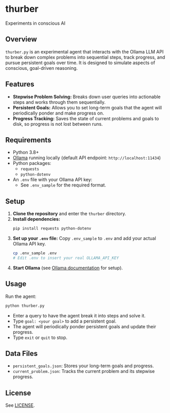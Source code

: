 # thurber
Experiments in conscious AI

## Overview

`thurber.py` is an experimental agent that interacts with the Ollama LLM API to break down complex problems into sequential steps, track progress, and pursue persistent goals over time. It is designed to simulate aspects of conscious, goal-driven reasoning.

## Features
- **Stepwise Problem Solving:** Breaks down user queries into actionable steps and works through them sequentially.
- **Persistent Goals:** Allows you to set long-term goals that the agent will periodically ponder and make progress on.
- **Progress Tracking:** Saves the state of current problems and goals to disk, so progress is not lost between runs.

## Requirements
- Python 3.8+
- [Ollama](https://ollama.com/) running locally (default API endpoint: `http://localhost:11434`)
- Python packages:
  - `requests`
  - `python-dotenv`
- An `.env` file with your Ollama API key:
  - See `.env_sample` for the required format.

## Setup
1. **Clone the repository** and enter the `thurber` directory.
2. **Install dependencies:**
   ```bash
   pip install requests python-dotenv
   ```
3. **Set up your `.env` file:**
   Copy `.env_sample` to `.env` and add your actual Ollama API key.
   ```bash
   cp .env_sample .env
   # Edit .env to insert your real OLLAMA_API_KEY
   ```
4. **Start Ollama** (see [Ollama documentation](https://ollama.com/) for setup).

## Usage
Run the agent:
```bash
python thurber.py
```
- Enter a query to have the agent break it into steps and solve it.
- Type `goal: <your goal>` to add a persistent goal.
- The agent will periodically ponder persistent goals and update their progress.
- Type `exit` or `quit` to stop.

## Data Files
- `persistent_goals.json`: Stores your long-term goals and progress.
- `current_problem.json`: Tracks the current problem and its stepwise progress.

## License
See [LICENSE](LICENSE).
